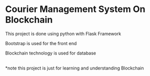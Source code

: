 <h1>Courier Management System On Blockchain</h1>
<p>This project is done using python with Flask Framework</p>
<p>Bootstrap is used for the front end</p>
<p>Blockchain technology is used for database</p>
<br>
*note this project is just for learning and understanding Blockchain
